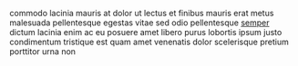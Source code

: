 commodo lacinia mauris at dolor ut lectus et finibus mauris erat metus malesuada
pellentesque egestas vitae sed odio pellentesque
[semper](generated_webpages/vitae15.md) dictum lacinia enim ac eu posuere amet
libero purus lobortis ipsum justo condimentum tristique est quam amet venenatis
dolor scelerisque pretium porttitor urna non